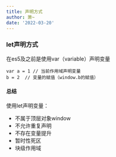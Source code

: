 ```yaml
---
title: 声明方式
author: 萧~
date: '2022-03-20'
---
```


### let声明方式

在es5及之前是使用var（variable）声明变量

```
var a = 1 // 当前作用域声明变量
b = 2  // 变量的赋值（window.b的赋值）
```

#### 总结

使用let声明变量：

-   不属于顶层对象window
-   不允许重复声明
-   不存在变量提升
-   暂时性死区
-   块级作用域
